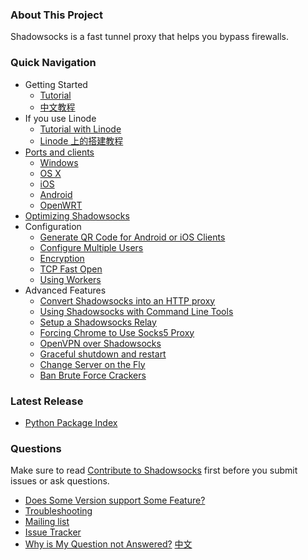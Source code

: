 ### About This Project

Shadowsocks is a fast tunnel proxy that helps you bypass firewalls.

### Quick Navigation

- Getting Started
    * [Tutorial]
    * [中文教程][Chinese Readme]
- If you use Linode
    * [Tutorial with Linode](https://github.com/shadowsocks/shadowsocks/wiki/Setting-Up-Shadowsocks-on-Linode)
    * [Linode 上的搭建教程](https://github.com/shadowsocks/shadowsocks/wiki/%E5%9C%A8-Linode-%E4%B8%8A%E5%BF%AB%E9%80%9F%E6%90%AD%E5%BB%BA-Shadowsocks)
- [Ports and clients](https://github.com/shadowsocks/shadowsocks/wiki/Ports-and-Clients)
    * [Windows](https://github.com/shadowsocks/shadowsocks/wiki/Ports-and-Clients#windows)
    * [OS X](https://github.com/shadowsocks/shadowsocks/wiki/Ports-and-Clients#os-x)
    * [iOS](https://github.com/shadowsocks/shadowsocks/wiki/Ports-and-Clients#ios)
    * [Android](https://github.com/shadowsocks/shadowsocks/wiki/Ports-and-Clients#android)
    * [OpenWRT](https://github.com/shadowsocks/shadowsocks/wiki/Ports-and-Clients#openwrt)
- [Optimizing Shadowsocks](https://github.com/shadowsocks/shadowsocks/wiki/Optimizing-Shadowsocks)
- Configuration
    * [Generate QR Code for Android or iOS Clients](https://github.com/clowwindy/shadowsocks/wiki/Generate-QR-Code-for-Android-or-iOS-Clients)
    * [Configure Multiple Users](https://github.com/shadowsocks/shadowsocks/wiki/Configure-Multiple-Users)
    * [Encryption](https://github.com/shadowsocks/shadowsocks/wiki/Encryption)
    * [TCP Fast Open](https://github.com/shadowsocks/shadowsocks/wiki/TCP-Fast-Open)
    * [Using Workers](https://github.com/shadowsocks/shadowsocks/wiki/Workers)
- Advanced Features
    * [Convert Shadowsocks into an HTTP proxy](https://github.com/shadowsocks/shadowsocks/wiki/Convert-Shadowsocks-into-an-HTTP-proxy)
    * [Using Shadowsocks with Command Line Tools](https://github.com/shadowsocks/shadowsocks/wiki/Using-Shadowsocks-with-Command-Line-Tools)
    * [Setup a Shadowsocks Relay](https://github.com/shadowsocks/shadowsocks/wiki/Setup-a-Shadowsocks-relay)
    * [Forcing Chrome to Use Socks5 Proxy](https://github.com/shadowsocks/shadowsocks/wiki/Forcing-Chrome-to-Use-Socks5-Proxy)
    * [OpenVPN over Shadowsocks](https://github.com/shadowsocks/shadowsocks/wiki/Connect-to-OpenVPN-over-Shadowsocks)
    * [Graceful shutdown and restart](https://github.com/shadowsocks/shadowsocks/wiki/Graceful-shutdown-and-restart)
    * [Change Server on the Fly](https://github.com/shadowsocks/shadowsocks/wiki/Change-Server-on-the-Fly)
    * [Ban Brute Force Crackers](https://github.com/shadowsocks/shadowsocks/wiki/Ban-Brute-Force-Crackers)

### Latest Release

- [Python Package Index](https://pypi.python.org/pypi/shadowsocks)

### Questions

Make sure to read [Contribute to Shadowsocks](https://github.com/shadowsocks/shadowsocks/blob/master/CONTRIBUTING.md) first before you submit issues or ask questions.

- [Does Some Version support Some Feature?](https://github.com/shadowsocks/shadowsocks/wiki/Feature-Comparison-across-Different-Versions)
- [Troubleshooting]
- [Mailing list]
- [Issue Tracker]
- [Why is My Question not Answered?](https://github.com/shadowsocks/shadowsocks/wiki/Why-is-My-Question-not-Answered%3F) [中文](https://github.com/shadowsocks/shadowsocks/wiki/%E4%B8%BA%E4%BB%80%E4%B9%88%E6%88%91%E7%9A%84%E9%97%AE%E9%A2%98%E8%A2%AB%E6%97%A0%E8%A7%86%E4%BA%86%EF%BC%9F)

[Build Status]:     https://img.shields.io/travis/shadowsocks/shadowsocks/master.svg?style=flat
[Chinese Readme]:   https://github.com/shadowsocks/shadowsocks/wiki/Shadowsocks-%E4%BD%BF%E7%94%A8%E8%AF%B4%E6%98%8E
[Issue Tracker]:    https://github.com/shadowsocks/shadowsocks/issues?state=open
[Mailing list]:     http://groups.google.com/group/shadowsocks
[PyPI]:             https://pypi.python.org/pypi/shadowsocks
[PyPI version]:     https://img.shields.io/pypi/v/shadowsocks.svg?style=flat
[Tutorial]:           https://github.com/shadowsocks/shadowsocks/blob/master/README.md
[Supervisor]:       https://github.com/shadowsocks/shadowsocks/wiki/Configure-Shadowsocks-with-Supervisor
[TCP_FASTOPEN]:     https://github.com/shadowsocks/shadowsocks/wiki/TCP-Fast-Open
[Travis CI]:        https://travis-ci.org/shadowsocks/shadowsocks
[Troubleshooting]:  https://github.com/shadowsocks/shadowsocks/wiki/Troubleshooting